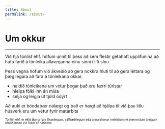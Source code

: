 ```yaml
---
title: About
permalink: /about/
---
```


# Um okkur
----------
Við hjá tónlist ehf. höfum unnit til þess að sem flestir getahaft upplifunina að hafa farið á tónleika allaveganna einu sinni í lífi sínu.

Þess vegna höfum við ákveðið að gera nokkra hluti til að gera léttara og þægilegara að fara á tónleikana okkar.
* haldið tónleikana um vetur þegar það eru færri túristar
* hleipa fólki inn án miða
* selja og leigja út tjöld ódýrt

Að auki er bóndabær nálægt og það er hægt að hjálpa til við þau litlu húsverk eru um vetur fyrir matarbita

<sub><sub>
Tónlist ehf. er ekki ábyrg fyrir líkamlegum, sálfræðilegum eða annarskonar meiðslum né skemmdum á eigum áfallið innan við 10km af hátíðinni
</sub></sub>